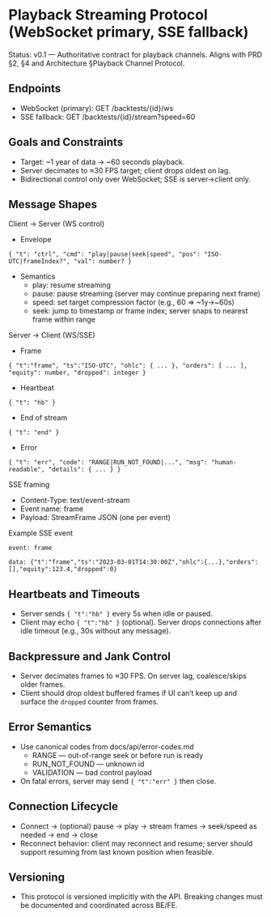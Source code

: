 # Playback Streaming Protocol (WebSocket primary, SSE fallback)

Status: v0.1 — Authoritative contract for playback channels. Aligns with PRD §2, §4 and Architecture §Playback Channel Protocol.

## Endpoints
- WebSocket (primary): GET /backtests/{id}/ws
- SSE fallback:        GET /backtests/{id}/stream?speed=60

## Goals and Constraints
- Target: ~1 year of data → ~60 seconds playback.
- Server decimates to ≈30 FPS target; client drops oldest on lag.
- Bidirectional control only over WebSocket; SSE is server→client only.

## Message Shapes

Client → Server (WS control)
- Envelope
```
{ "t": "ctrl", "cmd": "play|pause|seek|speed", "pos": "ISO-UTC|frameIndex?", "val": number? }
```
- Semantics
  - play: resume streaming
  - pause: pause streaming (server may continue preparing next frame)
  - speed: set target compression factor (e.g., 60 ⇒ ~1y→~60s)
  - seek: jump to timestamp or frame index; server snaps to nearest frame within range

Server → Client (WS/SSE)
- Frame
```
{ "t":"frame", "ts":"ISO-UTC", "ohlc": { ... }, "orders": [ ... ], "equity": number, "dropped": integer }
```
- Heartbeat
```
{ "t": "hb" }
```
- End of stream
```
{ "t": "end" }
```
- Error
```
{ "t": "err", "code": "RANGE|RUN_NOT_FOUND|...", "msg": "human-readable", "details": { ... } }
```

SSE framing
- Content-Type: text/event-stream
- Event name: frame
- Payload: StreamFrame JSON (one per event)

Example SSE event
```
event: frame

data: {"t":"frame","ts":"2023-03-01T14:30:00Z","ohlc":{...},"orders":[],"equity":123.4,"dropped":0}
```

## Heartbeats and Timeouts
- Server sends `{ "t":"hb" }` every 5s when idle or paused.
- Client may echo `{ "t":"hb" }` (optional). Server drops connections after idle timeout (e.g., 30s without any message).

## Backpressure and Jank Control
- Server decimates frames to ≈30 FPS. On server lag, coalesce/skips older frames.
- Client should drop oldest buffered frames if UI can’t keep up and surface the `dropped` counter from frames.

## Error Semantics
- Use canonical codes from docs/api/error-codes.md
  - RANGE — out-of-range seek or before run is ready
  - RUN_NOT_FOUND — unknown id
  - VALIDATION — bad control payload
- On fatal errors, server may send `{ "t":"err" }` then close.

## Connection Lifecycle
- Connect → (optional) pause → play → stream frames → seek/speed as needed → end → close
- Reconnect behavior: client may reconnect and resume; server should support resuming from last known position when feasible.

## Versioning
- This protocol is versioned implicitly with the API. Breaking changes must be documented and coordinated across BE/FE.

